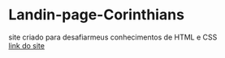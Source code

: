 # Landin-page-Corinthians
site criado para desafiarmeus conhecimentos de HTML e CSS <br>
<a href="https://k-kawansousa.github.io/Institucional-Corinthians">link do site</a>
